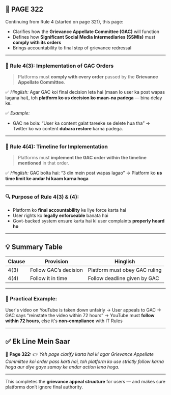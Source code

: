 ## 📄 **PAGE 322**

Continuing from Rule 4 (started on page 321), this page:

* Clarifies how the **Grievance Appellate Committee (GAC)** will function
* Defines how **Significant Social Media Intermediaries (SSMIs)** must **comply with its orders**
* Brings accountability to final step of grievance redressal

---

### 📘 Rule 4(3): **Implementation of GAC Orders**

> Platforms must **comply with every order** passed by the **Grievance Appellate Committee**.

✅ *Hinglish:*
Agar GAC koi final decision leta hai (maan lo user ka post wapas lagana hai), toh **platform ko us decision ko maan-na padega** — bina delay ke.

✅ *Example:*

* GAC ne bola: “User ka content galat tareeke se delete hua tha”
  → Twitter ko wo content **dubara restore** karna padega.

---

### 📘 Rule 4(4): **Timeline for Implementation**

> Platforms must **implement the GAC order within the timeline mentioned** in that order.

✅ *Hinglish:*
GAC bolta hai: “3 din mein post wapas lagao”
→ Platform ko **us time limit ke andar hi kaam karna hoga**

---

### 🔍 Purpose of Rule 4(3) & (4):

* Platform ko **final accountability** ke liye force karta hai
* User rights ko **legally enforceable** banata hai
* Govt-backed system ensure karta hai ki user complaints **properly heard ho**

---

## 💡 Summary Table

| Clause | Provision             | Hinglish                      |
| ------ | --------------------- | ----------------------------- |
| 4(3)   | Follow GAC’s decision | Platform must obey GAC ruling |
| 4(4)   | Follow it in time     | Follow deadline given by GAC  |

---

### 🧩 Practical Example:

User's video on YouTube is taken down unfairly →
User appeals to GAC →
GAC says “reinstate the video within 72 hours” →
YouTube must **follow within 72 hours**, else it's **non-compliance** with IT Rules

---

## ✅ **Ek Line Mein Saar**

📌 **Page 322:**
👉 *Yeh page clarify karta hai ki agar Grievance Appellate Committee koi order pass karti hai, toh platform ko use strictly follow karna hoga aur diye gaye samay ke andar action lena hoga.*

---

This completes the **grievance appeal structure** for users — and makes sure platforms don’t ignore final authority.
